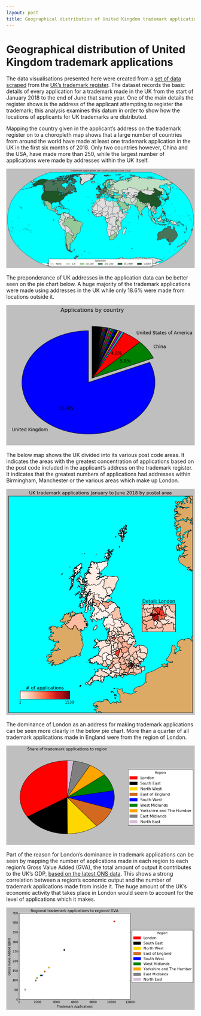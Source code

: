 ```yaml
---
layout: post
title: Geographical distribution of United Kingdom trademark applications
---
```

# Geographical distribution of United Kingdom trademark applications

The data visualisations presented here were created from a [set of data scraped](https://raw.githubusercontent.com/codingpangolin/IP_Analysis/master/tmscrape_jan_june2018.csv) from the [UK’s trademark register](https://www.gov.uk/search-for-trademark). The dataset records the basic details of every application for a trademark made in the UK from the start of January 2018 to the end of June that same year.  One of the main details the register shows is the address of the applicant attempting to register the trademark; this analysis examines this datum in order to show how the locations of applicants for UK trademarks are distributed. 

Mapping the country given in the applicant’s address on the trademark register on to a choropleth map shows that a large number of countries from around the world have made at least one trademark application in the UK in the first six months of 2018.  Only two countries however, China and the USA, have made more than 250, while the largest number of applications were made by addresses within the UK itself.

![world_choro](/assets/world_choro.png)

The preponderance of UK addresses in the application data can be better seen on the pie chart below. A huge majority of the trademark applications were made using addresses in the UK while only 18.6% were made from locations outside it.

![apps_country_pie](/assets/apps_country_pie.png)

The below map shows the UK divided into its various post code areas. It indicates the areas with the greatest concentration of applications based on the post code included in the applicant’s address on the trademark register. It indicates that the greatest numbers of applications had addresses within Birmingham, Manchester or the various areas which make up London.

![uk_choro](/assets/uk_choro.png)

The dominance of London as an address for making trademark applications can be seen more clearly in the below pie chart. More than a quarter of all trademark applications made in England were from the region of London.

![uk_region_pie](/assets/uk_region_pie.png)

Part of the reason for London’s dominance in trademark applications can be seen by mapping the number of applications made in each region to each region’s Gross Value Added (GVA), the total amount of output it contributes to the UK’s GDP, [based on the latest ONS data](http://researchbriefings.files.parliament.uk/documents/SN05795/SN05795.pdf). This shows a strong correlation between a region’s economic output and the number of trademark applications made from inside it. The huge amount of the UK’s economic activity that takes place in London would seem to account for the level of applications which it makes.

![scatter_apps_gva](/assets/scatter_apps_gva.png)
